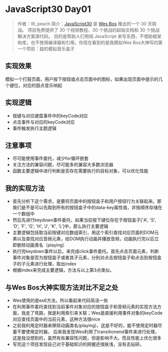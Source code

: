 # JavaScript30 Day01

>作者：W_peach
>简介：[JavaScript30](https://javascript30.com) 是 [Wes Bos](https://github.com/wesbos) 推出的一个 30 天挑战。
项目免费提供了 30 个视频教程、30 个挑战的起始文档和 30 个挑战解决方案源代码。
目的是帮助人们用纯 JavaScript 来写东西，不借助框架和库，也不使用编译器和引用。你现在看到的是我模拟Wes Bos大神写的第一个项目：鼓的模拟音乐盒子

## 实现效果

模拟一个打鼓页面，用户按下按钮或点击页面中的图标，如果出现页面中提示的几个键位，对应的鼓点音乐响起

## 实现逻辑

* 按键与对应键盘事件中的keyCode对应
* 点击事件与对应的keyCode对应
* 事件触发执行主题逻辑

## 注意事项

* 尽可能使用事件委托，减少for循环嵌套
* 关注方法的兼容问题，尽可能多的兼容大多数浏览器
* 函数主要逻辑中进行判断是否存在需要执行的目标对象，可以优化性能

## 我的实现方法

* 首先分析下这个需求，是要将页面中的按钮盒子和用户按钮行为关联起来。那我们是不是可以先取到所有的按钮盒子中的data-key属性值，并按顺序存储在一个数组中
* 然后先进行keydown事件委托，如果当前按下键位存在于按钮盒子['A', 'S', 'D', 'F', 'G', 'H', 'J', 'K', 'L']中，那么执行主要逻辑
* 主要逻辑包括取当前按键对应数组索引，用这个索引查找对应页面的DOM元素以及查找对应音频元素，给DOM执行动画并播放音频，动画执行完以后立即删除动画类名（playing）
* 执行完keydown事件以后，来完成click事件委托。首先点击页面元素，判断事件对象是否为按钮盒子或者其子元素，分别对点击按钮盒子和点击到按钮盒子的子元素进行处理，取出index
* 根据index来完成主要逻辑，方法与以上第3点类似。

## 与Wes Bos大神实现方法对比不足之处

* Wes使用的是es6方法，所以看起来代码简洁一些
* 在利用事件委托查找到当前事件对象对应的按钮盒子和音频元素的实现方法方面，我走了弯路，我是利用索引来关联；Wes是直接利用事件对象的keyCode对应查找页面中的当前元素，这种方法很nice
* 之前我利用定时器来移除动画类名(playing)，这是不好的，能不使用定时器尽量不要使用定时器。
后来我发现Wes利用了transitionend事件来进行处理，这是我没想到的，虽然有些兼容性问题，但是影响不大。而且性能上优化很多
* 写完这个项目发现自己对于基础知识的把握还很肤浅，没有去钻研。